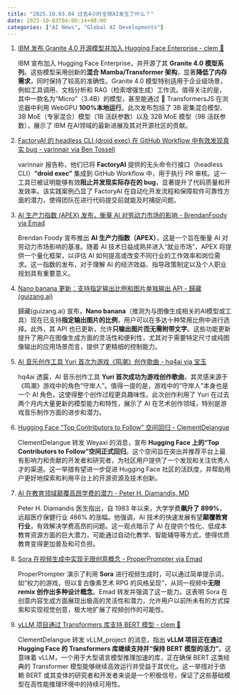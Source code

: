 ```yaml
---
title: "2025.10.03.04 过去4小时全球AI发生了什么？"
date: 2025-10-03T04:00:14+08:00
categories: ["AI News", "Global AI Developments"]
---
```


1.  [IBM 发布 Granite 4.0 开源模型并加入 Hugging Face Enterprise - clem 🤗](https://x.com/ClementDelangue/status/1973798540389355903)

    IBM 宣布加入 Hugging Face Enterprise，并开源了其 **Granite 4.0 模型系列**。这些模型采用创新的**混合 Mamba/Transformer 架构**，显著**降低了内存需求**，同时保持了较高的准确性。Granite 4.0 模型特别适用于企业级场景，例如工具调用、文档分析和 RAG（检索增强生成）工作流。值得关注的是，其中一款名为“Micro”（3.4B）的模型，甚至能通过 🤗 TransformersJS 在浏览器中利用 WebGPU **100%本地运行**。此次发布包括了 3B 密集混合模型、3B MoE（专家混合）模型（1B 活跃参数）以及 32B MoE 模型（9B 活跃参数），展示了 IBM 在AI领域的最新进展及其对开源社区的贡献。

2.  [FactoryAI 的 headless CLI (droid exec) 在 GitHub Workflow 中有效发现真实 bug - varinnair via Ben Tossell](https://x.com/bentossell/status/1973817415135047774)

    varinnair 报告称，他们已将 **FactoryAI** 提供的无头命令行接口（headless CLI）**“droid exec”** 集成到 GitHub Workflow 中，用于执行 PR 审核。这一工具已被证明能够有效**阻止并发现实际存在的 bug**，显著提升了代码质量和开发效率。该实践案例凸显了 FactoryAI 在自动化开发流程和保障软件可靠性方面的潜力，使得团队在进行代码提交前就能及时捕捉问题。

3.  [AI 生产力指数 (APEX) 发布，衡量 AI 对劳动力市场的影响 - BrendanFoody via Emad](https://x.com/EMostaque/status/1973806745320649183)

    Brendan Foody 宣布推出 **AI 生产力指数（APEX）**，这是一个旨在衡量 AI 对劳动力市场影响的基准。随着 AI 技术日益成熟并进入“就业市场”，APEX 将提供一个量化框架，以评估 AI 如何提高或改变不同行业的工作效率和岗位需求。这一指数的发布，对于理解 AI 的经济效益、指导政策制定以及个人职业规划具有重要意义。

4.  [Nano banana 更新：支持指定输出比例和图片单独输出 API - 歸藏(guizang.ai)](https://x.com/op7418/status/1973791446886199593)

    歸藏(guizang.ai) 宣布，**Nano banana**（推测为与图像生成相关的AI模型或工具）现在已支持**指定输出图片的比例**，用户可以在多达十种常用比例中进行选择。此外，其 API 也已更新，允许**只输出图片而无需附带文字**。这些功能更新提升了用户在图像生成方面的灵活性和便利性，尤其对于需要特定尺寸或纯图像输出的应用场景而言，提供了更精细的控制能力。

5.  [AI 音乐创作工具 Yuri 首次为游戏《鸣潮》创作歌曲 - hq4ai via 宝玉](https://x.com/dotey/status/1973809843350741224)

    hq4ai 透露，AI 音乐创作工具 **Yuri 首次成功为游戏创作歌曲**，其灵感来源于《鸣潮》游戏中的角色“守岸人”。值得一提的是，游戏中的“守岸人”本身也是一个 AI 角色，这使得整个创作过程更具趣味性。此次创作利用了 Yuri 在过去两个月内大量更新的模型能力和特性，展示了 AI 在艺术创作领域，特别是游戏音乐制作方面的进步和潜力。

6.  [Hugging Face “Top Contributors to Follow” 空间回归 - ClementDelangue](https://x.com/ClementDelangue/status/1973792977458717096)

    ClementDelangue 转发 Weyaxi 的消息，宣布 **Hugging Face 上的“Top Contributors to Follow”空间正式回归**。这个空间旨在突出并推荐平台上最有影响力和贡献的开发者和研究者，为社区用户提供了一个发现和关注优秀人才的渠道。这一举措有望进一步促进 Hugging Face 社区的活跃度，并帮助用户更好地探索和利用平台上的开源资源及技术创新。

7.  [AI 在教育领域颠覆高昂学费的潜力 - Peter H. Diamandis, MD](https://x.com/PeterDiamandis/status/1973780680686374936)

    Peter H. Diamandis 医生指出，自 1983 年以来，大学学费**飙升了 899%**，远超医疗保健行业 486% 的涨幅。他强调，AI 技术的快速发展有望**颠覆教育行业**，有效解决学费高昂的问题。这一观点暗示了 AI 在提供个性化、低成本教育资源方面的巨大潜力，可能通过自动化教学、智能辅导等方式，使得优质教育变得更加普及和可负担。

8.  [Sora 在视频生成中实现无限创意概念 - ProperPrompter via Emad](https://x.com/EMostaque/status/1973805925292257795)

    ProperPrompter 演示了利用 **Sora** 进行视频生成时，可以通过简单提示词，如“权力的游戏，但以复古像素艺术 RPG 的风格呈现”，从同一视频中**无限 remix 创作出多种设计概念**。Emad 转发并强调了这一能力。这表明 Sora 在创意内容生成方面展现出极高的灵活性和潜力，允许用户以前所未有的方式探索和实现视觉创意，极大地扩展了视频创作的可能性。

9.  [vLLM 项目通过 Transformers 库支持 BERT 模型 - clem 🤗](https://x.com/ClementDelangue/status/1973829784754139524)

    ClementDelangue 转发 vLLM_project 的消息，指出 **vLLM 项目正在通过 Hugging Face 的 Transformers 库继续支持并“保持 BERT 模型的活力”**。这意味着 vLLM，一个用于大型语言模型推理加速的库，正在确保 BERT 这类经典的 Transformer 模型能够继续高效运行并受益于其优化。这一举措对于依赖 BERT 或其变体的研究者和开发者来说是一个积极信号，保证了这些基础模型在高性能推理环境中的持续可用性。